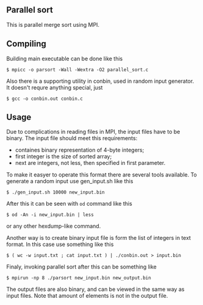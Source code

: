 Parallel sort
-------------

This is parallel merge sort using MPI.

## Compiling

Building main executable can be done like this 

	$ mpicc -o parsort -Wall -Wextra -O2 parallel_sort.c

Also there is a supporting utility in conbin, used in random input generator.
It doesn't requre anything special, just

	$ gcc -o conbin.out conbin.c

## Usage

Due to complications in reading files in MPI, the input files have to be binary.
The input file should meet this requirements:
 - containes binary representation of 4-byte integers;
 - first integer is the size of sorted array;
 - next are integers, not less, then specified in first parameter.

To make it easyer to operate this format there are several tools available.
To generate a random input use gen_input.sh like this

	$ ./gen_input.sh 10000 new_input.bin

After this it can be seen with `od` command like this

	$ od -An -i new_input.bin | less

or any other hexdump-like command. 

Another way is to create binary input file is form the list of integers in text format. In this case
use something like this

	$ ( wc -w input.txt ; cat input.txt ) | ./conbin.out > input.bin

Finaly, invoking parallel sort after this can be something like

	$ mpirun -np 8 ./parsort new_input.bin new_output.bin

The output files are also binary, and can be viewed in the same way as input files.
Note that amount of elements is not in the output file.


